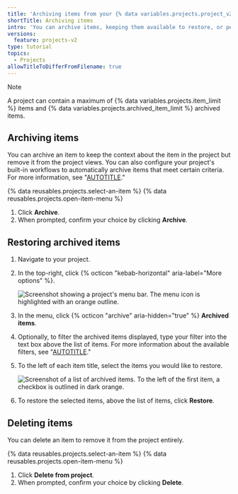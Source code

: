 ```yaml
---
title: 'Archiving items from your {% data variables.projects.project_v2 %}'
shortTitle: Archiving items
intro: 'You can archive items, keeping them available to restore, or permanently delete them.'
versions:
  feature: projects-v2
type: tutorial
topics:
  - Projects
allowTitleToDifferFromFilename: true
---
```


> [!NOTE]
> A project can contain a maximum of {% data variables.projects.item_limit %} items and {% data variables.projects.archived_item_limit %} archived items.

## Archiving items

You can archive an item to keep the context about the item in the project but remove it from the project views. You can also configure your project's built-in workflows to automatically archive items that meet certain criteria. For more information, see "[AUTOTITLE](/issues/planning-and-tracking-with-projects/automating-your-project/archiving-items-automatically)."

{% data reusables.projects.select-an-item %}
{% data reusables.projects.open-item-menu %}
1. Click **Archive**.
1. When prompted, confirm your choice by clicking **Archive**.

## Restoring archived items

1. Navigate to your project.
1. In the top-right, click {% octicon "kebab-horizontal" aria-label="More options" %}.

   ![Screenshot showing a project's menu bar. The menu icon is highlighted with an orange outline.](/assets/images/help/projects-v2/open-menu.png)

1. In the menu, click {% octicon "archive" aria-hidden="true" %} **Archived items**.
1. Optionally, to filter the archived items displayed, type your filter into the text box above the list of items. For more information about the available filters, see "[AUTOTITLE](/issues/planning-and-tracking-with-projects/customizing-views-in-your-project/filtering-projects)."
1. To the left of each item title, select the items you would like to restore.

   ![Screenshot of a list of archived items. To the left of the first item, a checkbox is outlined in dark orange.](/assets/images/help/issues/select-archived-item.png)
1. To restore the selected items, above the list of items, click **Restore**.

## Deleting items

You can delete an item to remove it from the project entirely.

{% data reusables.projects.select-an-item %}
{% data reusables.projects.open-item-menu %}
1. Click **Delete from project**.
1. When prompted, confirm your choice by clicking **Delete**.
